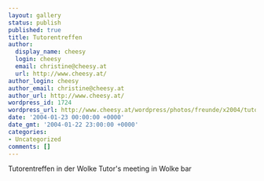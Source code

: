 ```yaml
---
layout: gallery
status: publish
published: true
title: Tutorentreffen
author:
  display_name: cheesy
  login: cheesy
  email: christine@cheesy.at
  url: http://www.cheesy.at/
author_login: cheesy
author_email: christine@cheesy.at
author_url: http://www.cheesy.at/
wordpress_id: 1724
wordpress_url: http://www.cheesy.at/wordpress/photos/freunde/x2004/tutorentreffen/
date: '2004-01-23 00:00:00 +0000'
date_gmt: '2004-01-22 23:00:00 +0000'
categories:
- Uncategorized
comments: []
---
```

<!--:de-->Tutorentreffen in der Wolke
<!--:--><!--:en-->Tutor's meeting in Wolke bar
<!--:-->
